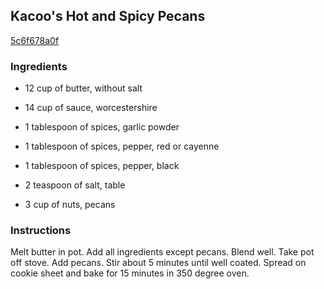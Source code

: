## Kacoo's Hot and Spicy Pecans

[5c6f678a0f](http://www.food.com/recipe/kacoos-hot-and-spicy-pecans-333661)

### Ingredients

 - 12 cup of butter, without salt

 - 14 cup of sauce, worcestershire

 - 1 tablespoon of spices, garlic powder

 - 1 tablespoon of spices, pepper, red or cayenne

 - 1 tablespoon of spices, pepper, black

 - 2 teaspoon of salt, table

 - 3 cup of nuts, pecans

### Instructions

Melt butter in pot. Add all ingredients except pecans. Blend well. Take pot off stove. Add pecans. Stir about 5 minutes until well coated. Spread on cookie sheet and bake for 15 minutes in 350 degree oven.